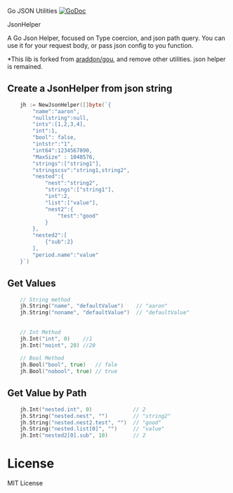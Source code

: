 
Go JSON Utilities [![GoDoc](https://godoc.org/github.com/restgo/jsonhelper?status.svg)](https://godoc.org/github.com/restgo/jsonhelper)

JsonHelper 

A Go Json Helper, focused on Type coercion, and json path query. You can use it for your request body, or pass json config to you function. 

*This lib is forked from [araddon/gou](https://github.com/araddon/gou), and remove other utilities. json helper is remained.

## Create a JsonHelper from json string

```go
    jh := NewJsonHelper([]byte(`{
        "name":"aaron",
        "nullstring":null,
        "ints":[1,2,3,4],
        "int":1,
        "bool": false,
        "intstr":"1",
        "int64":1234567890,
        "MaxSize" : 1048576,
        "strings":["string1"],
        "stringscsv":"string1,string2",
        "nested":{
            "nest":"string2",
            "strings":["string1"],
            "int":2,
            "list":["value"],
            "nest2":{
                "test":"good"
            }
        },
        "nested2":[
            {"sub":2}
        ],
        "period.name":"value"
    }`)
```


## Get Values

```go
    // String method
    jh.String("name", "defaultValue")    // "aaron"
    jh.String("noname", "defaultValue")  // "defaultValue"
    
    
    // Int Method
    jh.Int("int", 0)    //1
    jh.Int("noint", 20) //20
    
    // Bool Method
    jh.Bool("bool", true)   // fale
    jh.Bool("nobool", true) // true

```

## Get Value by Path

```go
    jh.Int("nested.int", 0)             // 2
    jh.String("nested.nest", "")        // "string2"
    jh.String("nested.nest2.test", "")  // "good"
    jh.String("nested.list[0]", "")     // "value"
    jh.Int("nested2[0].sub", 10)        // 2
```

License
===============
MIT License
